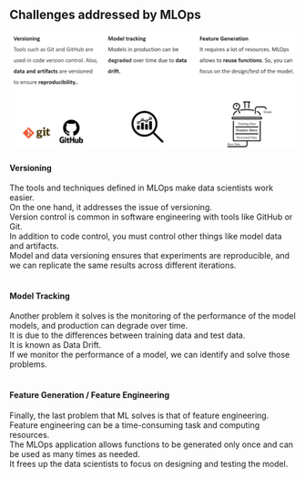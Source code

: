 ## Challenges addressed by MLOps

![img.png](img.png)


#### Versioning
The tools and techniques defined in MLOps make data scientists work easier. <br>
On the one hand, it addresses the issue of versioning. <br>
Version control is common in software engineering with tools like GitHub or Git. <br>
In addition to code control, you must control other things like model data and artifacts. <br>
Model and data versioning ensures that experiments are reproducible, and we can replicate the same results across different iterations. <br>
 <br>

#### Model Tracking
Another problem it solves is the monitoring of the performance of the model models, and production can degrade over time. <br>
It is due to the differences between training data and test data. <br>
It is known as Data Drift. <br>
If we monitor the performance of a model, we can identify and solve those problems. <br>
 <br>

#### Feature Generation / Feature Engineering
Finally, the last problem that ML solves is that of feature engineering. <br>
Feature engineering can be a time-consuming task and computing resources. <br>
The MLOps application allows functions to be generated only once and can be used as many times as needed. <br>
It frees up the data scientists to focus on designing and testing the model. <br>